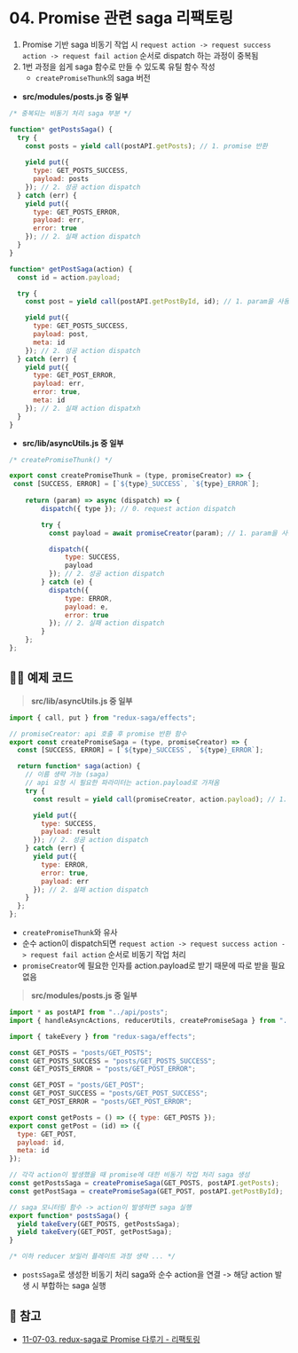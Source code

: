 # 04. Promise 관련 saga 리팩토링

1. Promise 기반 saga 비동기 작업 시 `request action -> request success action -> request fail action` 순서로 dispatch 하는 과정이 중복됨
2. 1번 과정을 쉽게 saga 함수로 만들 수 있도록 유틸 함수 작성
   * `createPromiseThunk`의 saga 버전

* **src/modules/posts.js 중 일부**
```javascript
/* 중복되는 비동기 처리 saga 부분 */

function* getPostsSaga() {
  try {
    const posts = yield call(postAPI.getPosts); // 1. promise 반환
    
    yield put({
      type: GET_POSTS_SUCCESS,
      payload: posts
    }); // 2. 성공 action dispatch
  } catch (err) {
    yield put({
      type: GET_POSTS_ERROR,
      payload: err,
      error: true
    }); // 2. 실패 action dispatch
  }
}

function* getPostSaga(action) {
  const id = action.payload;

  try {
    const post = yield call(postAPI.getPostById, id); // 1. param을 사용해 promise 반환

    yield put({
      type: GET_POSTS_SUCCESS,
      payload: post,
      meta: id
    }); // 2. 성공 action dispatch
  } catch (err) {
    yield put({
      type: GET_POST_ERROR,
      payload: err,
      error: true,
      meta: id
    }); // 2. 실패 action dispatxh
  }
}
```

* **src/lib/asyncUtils.js 중 일부**
```javascript
/* createPromiseThunk() */

export const createPromiseThunk = (type, promiseCreator) => {
 const [SUCCESS, ERROR] = [`${type}_SUCCESS`, `${type}_ERROR`];
 
	return (param) => async (dispatch) => {
        dispatch({ type }); // 0. request action dispatch

		try {
          const payload = await promiseCreator(param); // 1. param을 사용해 promise 반환

          dispatch({
              type: SUCCESS,
              payload
          }); // 2. 성공 action dispatch
		} catch (e) {
          dispatch({
              type: ERROR,
              payload: e,
              error: true
          }); // 2. 실패 action dispatch
		}
	};
};
```

## 👩‍💻 예제 코드

> **src/lib/asyncUtils.js 중 일부**
```javascript
import { call, put } from "redux-saga/effects";

// promiseCreator: api 호출 후 promise 반환 함수
export const createPromiseSaga = (type, promiseCreator) => {
  const [SUCCESS, ERROR] = [`${type}_SUCCESS`, `${type}_ERROR`];

  return function* saga(action) {
    // 이름 생략 가능 (saga)
    // api 요청 시 필요한 파라미터는 action.payload로 가져옴
    try {
      const result = yield call(promiseCreator, action.payload); // 1. promise 반환

      yield put({
        type: SUCCESS,
        payload: result
      }); // 2. 성공 action dispatch
    } catch (err) {
      yield put({
        type: ERROR,
        error: true,
        payload: err
      }); // 2. 실패 action dispatch
    }
  };
};
```
* `createPromiseThunk`와 유사
* 순수 action이 dispatch되면 `request action -> request success action -> request fail action` 순서로 비동기 작업 처리
* `promiseCreator`에 필요한 인자를 action.payload로 받기 때문에 따로 받을 필요 없음

> **src/modules/posts.js 중 일부**
```javascript
import * as postAPI from "../api/posts";
import { handleAsyncActions, reducerUtils, createPromiseSaga } from "../lib/asyncUtils";

import { takeEvery } from "redux-saga/effects";

const GET_POSTS = "posts/GET_POSTS";
const GET_POSTS_SUCCESS = "posts/GET_POSTS_SUCCESS";
const GET_POSTS_ERROR = "posts/GET_POST_ERROR";

const GET_POST = "posts/GET_POST";
const GET_POST_SUCCESS = "posts/GET_POST_SUCCESS";
const GET_POST_ERROR = "posts/GET_POST_ERROR";

export const getPosts = () => ({ type: GET_POSTS });
export const getPost = (id) => ({
  type: GET_POST,
  payload: id,
  meta: id
});

// 각각 action이 발생했을 때 promise에 대한 비동기 작업 처리 saga 생성
const getPostsSaga = createPromiseSaga(GET_POSTS, postAPI.getPosts);
const getPostSaga = createPromiseSaga(GET_POST, postAPI.getPostById);

// saga 모니터링 함수 -> action이 발생하면 saga 실행
export function* postsSaga() {
  yield takeEvery(GET_POSTS, getPostsSaga);
  yield takeEvery(GET_POST, getPostSaga);
}

/* 이하 reducer 보일러 플레이트 과정 생략 ... */
```
* `postsSaga`로 생성한 비동기 처리 saga와 순수 action을 연결 -> 해당 action 발생 시 부합하는 saga 실행

## 🔗 참고

* [11-07-03. redux-saga로 Promise 다루기 - 리팩토링](https://github.com/1000peach/React-Study/blob/master/11.%20Redux%20Middleware/11-07.%20redux-saga/03.%20redux-saga%EB%A1%9C%20Promise%20%EB%8B%A4%EB%A3%A8%EA%B8%B0/03.%20redux-saga%EB%A1%9C%20Promise%20%EB%8B%A4%EB%A3%A8%EA%B8%B0.md)